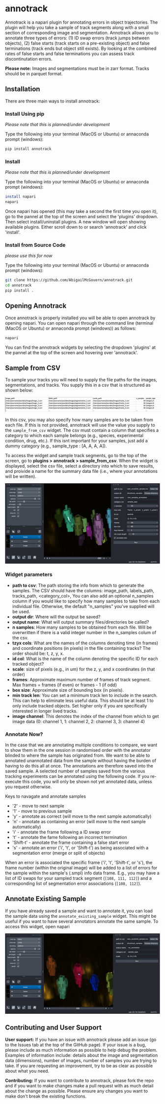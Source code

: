 # annotrack
Annotrack is a napari plugin for annotating errors in object trajectories. The plugin will help you take a sample of track segments along with a small section of corresponding image and segmentation. Annotrack allows you to annotate three types of errors: (1) ID swap errors (track jumps between objects), (2) false starts (track starts on a pre-existing object) and false terminations (track ends but object still exists). By looking at the combined rates of false starts and false terminations you can assess track discontinutation errors. 

**Please note:** Images and segmentations must be in zarr format. Tracks should be in parquet format.  

## Installation 

There are three main ways to install annotrack:

### Install Using pip
*Please note that this is planned/under development*

Type the following into your terminal (MacOS or Ubuntu) or annaconda prompt (windows):

```bash
pip install annotrack
```

### Install
*Please note that this is planned/under development*

Type the following into your terminal (MacOS or Ubuntu) or annaconda prompt (windows):

```bash
install napari
napari
```

Once napari has opened (this may take a second the first time you open it), go to the pannel at the top of the screen and select the 'plugins' dropdown. Then select install/uninstall plugins. A new window will open showing available plugins. Either scroll down to or search 'annotrack' and click 'install'. 

### Install from Source Code
*please use this for now*

Type the following into your terminal (MacOS or Ubuntu) or annaconda prompt (windows):

```bash
git clone https://github.com/AbigailMcGovern/annotrack.git
cd annotrack
pip install .
```

## Opening Annotrack
Once annotrack is properly installed you will be able to open annotrack by opening napari. You can open napari through the command line (terminal (MacOS or Ubuntu) or annaconda prompt (windows)) as follows:

```bash
napari
```

You can find the annotrack widgets by selecting the dropdown 'plugins' at the pannel at the top of the screen and hovering over 'annotrack'.  

## Sample from CSV

To sample your tracks you will need to supply the file paths for the images, segmentations, and tracks. You supply this in a csv that is structured as shown below:

 ![csv_structure widget](https://github.com/AbigailMcGovern/annotrack/blob/main/media/csv_structure.png)

In this csv, you may also specify how many samples are to be taken from each file. If this is not provided, annotrack will use the value you supply to the `sample_from_csv` widget. The csv must contain a column that specifies a category to which each sample belongs (e.g., species, experimental condition, drug, etc.).  If this isnt important for your samples, just add a dummy category (e.g., sample_type : [A, A, A, A]). 

To access the widget and sample track segments, go to the top of the screen, go to **plugins > annotrack > sample_from_csv**. When the widget is displayed, select the csv file, select a directory into which to save results, and proivide a name for the summary data file (i.e., where your annotations will be written). 

 ![sample_from_csv widget](https://github.com/AbigailMcGovern/annotrack/blob/main/media/sample_from_csv.png)

### Widget parameters
- **path to csv**: 
        The path storing the info from which to generate the samples. 
        The CSV should have the columns: image_path, labels_path, tracks_path, <category_col>, 
        You can also add an optional n_samples column if you would like to 
        specify how many samples to take from each individual file. Otherwise, 
        the default "n_samples" you've supplied will be used.
- **output dir**: 
        Where will the output be saved?
- **output name**: 
        What will output summary files/directories be called?
- **n samples**: 
        How many samples to be obtained from each file. Will be overwritten
        if there is a valid integer number in the n_samples colum of the csv.
- **tzyx cols**: 
        What are the names of the columns denoting time (in frames) and coordinate
        positions (in pixels) in the file containing tracks? The order should be:
        t, z, y, x. 
- **id col**: 
        What is the name of the column denoting the specific ID for each tracked
        object?
- **scale**: 
        size of pixels (e.g., in um) for the z, y, and x coordinates (in that
        order)
- **frames**: 
        Approximate maximum number of frames of track segment. 
        Max frames = frames (if even) or frames - 1 (if odd)
- **box size**: 
        Approximate size of bounding box (in pixels). 
- **min track len**: 
        You can set a minimum track len to include in the search. 
        This can help to eliminate less useful data. This should be at least 1 to only include tracked objects. Set higher only if you are specifically interested in longer lived tracks. 
- **image channel**: 
        This denotes the index of the channel from which to get 
        image data (0: channel 1, 1: channel 2, 2: channel 3, 3: channel 4)

### Annotate Now?

In the case that we are annotating multiple conditions to compare, we want to show them in the one session in randomised order with the annotator blinded to where the sample has originated from. We want to be able to annotated unannotated data from the sample without having the burden of having to do this all at once. The annotations are therefore saved into the saved sample. A selected number of samples saved from the various tracking experiments can be annotated using the following code. If you re-execute this code, you will only be shown not yet annotated data, unless you request otherwise.

Keys to navagate and annotate samples
- '2' - move to next sample
- '1' - move to previous sample
- 'y' - annotate as correct (will move to the next sample automatically)
- 'n' - annotate as containing an error (will move to the next sample automatically)
- 'i' - annotate the frame following a ID swap error
- 't' - annotate the fame following an incorrect termination
- 'Shift-t' - annotate the frame containing a false start error
- 's' - annotate an error ('i', 't', or 'Shift-t') as being associated with a segmentation error (merge or split of objects)

When an error is associated the specific frame ('i', 't', 'Shift-t', or 's'), the frame number (within the original image) will be added to a list of errors for the sample within the sample's (.smpl) info data frame. E.g., you may have a list of ID swaps for your sampled track segment (`[108, 111, 112]`) and a corresponding list of segmentation error associations (`[108, 112]`). 

## Annotate Existing Sample
If you have already saved a sample and want to annotate it, you can load the sample data using the `annotate_existing_sample` widget. This might be useful if you want to have several annotators annotate the same sample. To access this widget, open napari

 ![annotate_existing_sample widget](https://github.com/AbigailMcGovern/annotrack/blob/main/media/annotate_existing_sample.png)

## Contributing and User Support

**User support:** If you have an issue with annotrack please add an issue (go to the Issues tab at the top of the GitHub page). If your issue is a bug, please include as much information as possible to help debug the problem. Examples of information include: details about the image and segmentation data (dimensions), number of images, number of samples you are trying to take. If you are requesting an improvement, try to be as clear as possible about what you need. 

**Contributing:** If you want to contribute to annotrack, please fork the repo and if you want to make changes make a pull request with as much detail about the change as possible. Please ensure any changes you want to make don't break the existing functions.
